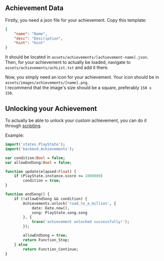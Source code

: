## Achievement Data
Firstly, you need a json file for your achievement. Copy this template:
```json
{
    "name": "Name",
    "desc": "Description",
    "hint": "Hint"
}
```

It should be located in `assets/achievements/[achievement-name].json`. <br>
Then, for your achievement to actually be loaded, navigate to `assets/achievements/achList.txt` and add it there.

Now, you simply need an icon for your achievement. Your icon should be in `assets/images/achievements/[name].png`. <br>
I recommend that the image's size should be a square, preferably `150 x 150`.

## Unlocking your Achievement
To actually be able to unlock your custom achievement, you can do it through [scripting](https://github.com/Joalor64GH/Rhythmo-SC/wiki/Scripting).

Example:
```hx
import('states.PlayState');
import('backend.Achievements');

var condition:Bool = false;
var allowEndSong:Bool = false;

function update(elapsed:Float) {
	if (PlayState.instance.score >= 1000000)
		condition = true;
}

function endSong() {
	if (!allowEndSong && condition) {
		Achievements.unlock('road_to_a_million', {
			date: Date.now(),
			song: PlayState.song.song
		}, {
			trace('achievement unlocked successfully!');
		});

		allowEndSong = true;
		return Function_Stop;
	} else
		return Function_Continue;
}
```